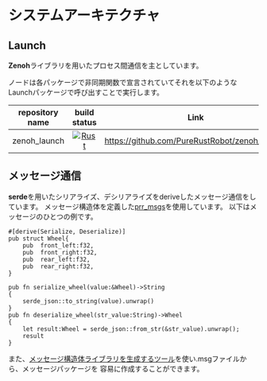 # システムアーキテクチャ

## Launch
**Zenoh**ライブラリを用いたプロセス間通信を主としています。

ノードは各パッケージで非同期関数で宣言されていてそれを以下のようなLaunchパッケージで呼び出すことで実行します。

|repository name|build status|Link|
|:--:|:--:|:--:|
|zenoh_launch|[![Rust](https://github.com/PureRustRobot/zenoh_launch/actions/workflows/rust.yml/badge.svg)](https://github.com/PureRustRobot/zenoh_launch/actions/workflows/rust.yml)|https://github.com/PureRustRobot/zenoh_launch|

## メッセージ通信
**serde**を用いたシリアライズ、デシリアライズをderiveしたメッセージ通信をしています。
メッセージ構造体を定義した[prr_msgs](../Libraries/prr_msgs.md)を使用しています。
以下はメッセージのひとつの例です。

```
#[derive(Serialize, Deserialize)]
pub struct Wheel{
    pub  front_left:f32,
    pub  front_right:f32,
    pub  rear_left:f32,
    pub  rear_right:f32,
}

pub fn serialize_wheel(value:&Wheel)->String
{
    serde_json::to_string(value).unwrap()
}
pub fn deserialize_wheel(str_value:String)->Wheel
{
    let result:Wheel = serde_json::from_str(&str_value).unwrap();
    result
}
```

また、[メッセージ構造体ライブラリを生成するツール](../Libraries/zenoh_msg_generator.md)を使い.msgファイルから、メッセージパッケージを
容易に作成することができます。